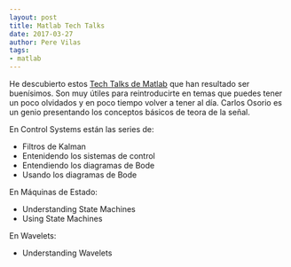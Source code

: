 ```yaml
---
layout: post
title: Matlab Tech Talks
date: 2017-03-27
author: Pere Vilas
tags:
- matlab
---
```


He descubierto estos [Tech Talks de Matlab](https://es.mathworks.com/videos/tech-talks.html) que han resultado ser buenísimos. 
Son muy útiles para reintroducirte en temas que puedes tener un poco olvidados y en poco tiempo volver a tener al día. 
Carlos Osorio es un genio presentando los conceptos básicos de teora de la señal.

En Control Systems están las series de:

- Filtros de Kalman
- Entenidendo los sistemas de control
- Entendiendo los diagramas de Bode
- Usando los diagramas de Bode

En Máquinas de Estado:

- Understanding State Machines
- Using State Machines

En Wavelets:

- Understanding Wavelets

